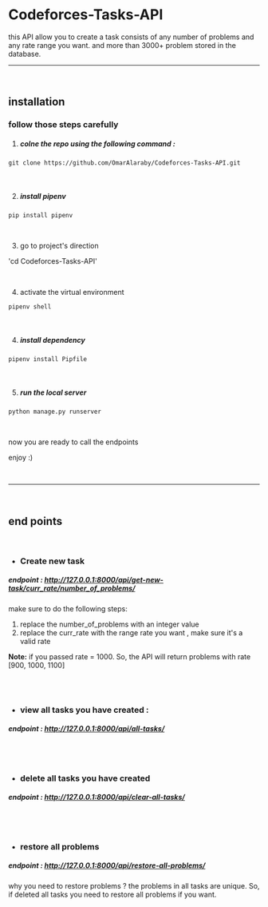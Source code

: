 # Codeforces-Tasks-API

this API allow you to create a task consists of any number of problems and any rate range you want.
and more than 3000+ problem stored in the database.

<hr>
<br>

## installation

### follow those steps carefully

1. ##### colne the repo using the following command :

` git clone https://github.com/OmarAlaraby/Codeforces-Tasks-API.git `

<br>


2. ##### install pipenv

`pip install pipenv`

<br>

3. go to project's direction

'cd Codeforces-Tasks-API'

<br>

4. activate the virtual environment

`pipenv shell`

<br>

4. ##### install dependency

`pipenv install Pipfile`

<br>

5. ##### run the local server

`python manage.py runserver`

<br>

now you are ready to call the endpoints

enjoy :)

<br><hr><br>

## end points
<br>

- ### Create new task

##### endpoint : http://127.0.0.1:8000/api/get-new-task/curr_rate/number_of_problems/

make sure to do the following steps:
1. replace the number_of_problems with an integer value
2. replace the curr_rate with the range rate you want , make sure it's a valid rate

**Note:** if you passed rate = 1000. So, the API will return problems with rate [900, 1000, 1100]

<br><br>

- ### view all tasks you have created : 
##### endpoint : http://127.0.0.1:8000/api/all-tasks/


<br><br>

- ### delete all tasks you have created
##### endpoint : http://127.0.0.1:8000/api/clear-all-tasks/

<br><br>

- ### restore all problems
##### endpoint : http://127.0.0.1:8000/api/restore-all-problems/

why you need to restore problems ?
the problems in all tasks are unique. So, if deleted all tasks you need to restore all problems if you want.
